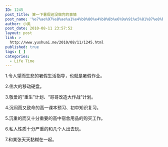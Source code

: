 ```yaml
---
ID: 1245
post_title: 算一下暑假还没做完的事情
post_name: '%e7%ae%97%e8%ae%a1%e4%b8%80%e4%b8%8b%e6%9a%91%e5%81%87%e8%bf%98%e6%b2%a1%e5%81%9a%e5%ae%8c%e7%9a%84%e4%ba%8b%e6%83%85'
author: 小奥
post_date: 2010-08-11 23:57:52
layout: post
link: >
  http://www.yushuai.me/2010/08/11/1245.html
published: true
tags: [ ]
categories:
  - Life Time
---
```

1.令人望而生悲的暑假生活指导，也就是暑假作业。

2.伟大的移动硬盘。

3.敬爱的“重生”计划、“哥哥改造大作战”计划。

4.沉闷而又致命的高一课本预习、初中知识复习。

5.沉重的而又十分重要的高中宿舍用品的购买工作。

6.私人性质十分严重的和几个人出去玩。

7.和某张天天黏糊在一起。